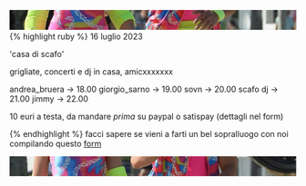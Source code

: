 ![amo noi](top.jpg)
{% highlight ruby %} 16 luglio 2023

'casa di scafo'

grigliate, concerti e dj in casa, amicxxxxxxx

andrea_bruera -> 18.00
giorgio_sarno -> 19.00
sovn -> 20.00
scafo dj -> 21.00
jimmy -> 22.00

10 euri a testa, da mandare *prima* su paypal o satispay (dettagli nel form)

{% endhighlight %}
facci sapere se vieni a farti un bel sopralluogo con noi compilando questo [form](https://docs.google.com/forms/d/1sHfgqqBTJFk3RGdYyxnbvWXyC_tn05SWSc4D0BJ2wJw/prefill)

![amo noi](below.jpg)
